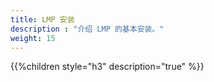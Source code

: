 ```yaml
---
title: LMP 安装
description : "介绍 LMP 的基本安装。"
weight: 15
---
```



{{%children style="h3"  description="true" %}}